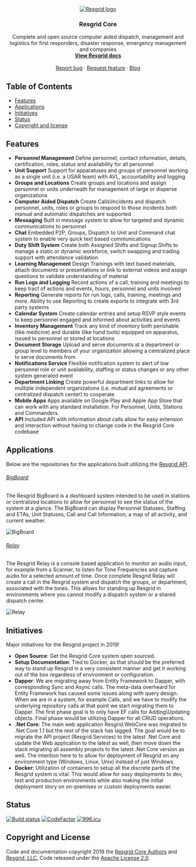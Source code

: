 <p align="center">
  <a href="https://resgrid.com/">
    <img src="https://raw.githubusercontent.com/resgrid/core/master/misc/images/Resgrid_TextLogo.png" alt="Resgrid logo">
  </a>
</p>

<h3 align="center">Resgrid Core</h3>

<p align="center">
  Complete and open source computer aided dispatch, management and logistics for first responders, disaster response, emergency management and companies
  <br>
  <a href="https://resgrid-core.readthedocs.io/en/latest/"><strong>View Resgrid docs</strong></a>
  <br>
  <br>
  <a href="https://github.com/Resgrid/Core/issues/new?template=bug.md">Report bug</a>
  ·
  <a href="https://github.com/Resgrid/Core/issues/new?template=feature.md&labels=feature">Request feature</a>
  ·
  <a href="https://blog.resgrid.com/">Blog</a>
</p>

## Table of Contents

- [Features](#features)
- [Applications](#applications)
- [Initiatives](#initiatives)
- [Status](#status)
- [Copyright and license](#copyright-and-license)

## Features

- **Personnel Management** Define personnel, contact information, details, certification, roles, status and availability for all personnel
- **Unit Support** Support for apparatuses and groups of personnel working as a single unit (i.e. a USAR team) with AVL, accountability and logging
- **Groups and Locations** Create groups and locations and assign personnel or units underneath for management of large or disperse organizations 
- **Computer Aided Dispatch** Create Calls\Incidents and dispatch personnel, units, roles or groups to respond to those incidents both manual and automatic dispatches are supported
- **Messaging** Built in message system to allow for targeted and dynamic communications to personnel
- **Chat** Embedded P2P, Groups, Dispatch to Unit and Command chat system to enable very quick text based communications
- **Duty Shift System** Create both Assigned Shifts and Signup Shifts to manage a static or dynamic workforce, switch swapping and trading support with attendance validation
- **Learning Management** Design Trainings with text based materials, attach documents or presentations or link to external videos and assign questions to validate understanding of material
- **Run Logs and Logging** Record actions of a call, training and meetings to keep tract of actions and events, hours, personnel and units involved
- **Reporting** Generate reports for run logs, calls, training, meetings and more. Ability to use Reporting to create exports to integrate with 3rd party systems
- **Calendar System** Create calendar entries and setup RSVP style events to keep personnel engaged and informed about activities and events
- **Inventory Management** Track any kind of inventory both perishable (like medicine) and durable (like hand tools) equipped on apparatus, issued to personnel or stored at locations
- **Document Storage** Upload and serve documents at a department or group level to members of your organization allowing a centralized place to serve documents from
- **Notifications Service** Flexible notification system to alert of low personnel role or unit availability, staffing or status changes or any other system generated event
- **Department Linking** Create powerful department links to allow for multiple independent organizations (i.e. mutual aid agreements or centralized dispatch center) to cooperate
- **Mobile Apps** Apps available on Google Play and Apple App Store that can work with any standard installation. For Personnel, Units, Stations and Commanders.
- **API** Included API with information about calls allow for easy extension and interaction without having to change code in the Resgrid Core codebase

## Applications

Below are the repositories for the applications built utilizing the [Resgrid API](https://api.resgrid.com).

###### [BigBoard](https://github.com/Resgrid/BigBoard)
The Resgrid BigBoard is a dashboard system intended to be used in stations or centralized locations to allow for personnel to see the status of the system at a glance. The BigBoard can display Personnel Statuses, Staffing and ETAs, Unit Statuses, Call and Call Information, a map of all activity, and current weather.

![BigBoard](https://raw.githubusercontent.com/resgrid/core/master/misc/images/BigBoard.png)

###### [Relay](https://github.com/Resgrid/Relay)
The Resgrid Relay is a console based application to monitor an audio input, for example from a Scanner, to listen for Tone Frequencies and capture audio for a selected amount of time. Once complete Resgrid Relay will create a call in the Resgrid system and dispatch the groups, or department, associated with the tones. This allows for standing up Resgrid in environments where you cannot modify a dispatch system or a shared dispatch center.

![Relay](https://raw.githubusercontent.com/resgrid/core/master/misc/images/Relay.png)

## Initiatives

Major initiatives for the Resgrid project in 2019!

* **Open Source**: Get the Resgrid Core system open sourced.
* **Setup Documentation**: Tied to Docker, as that should be the preferred way to stand up Resgrid in a very consistent manner and get it working out of the box regardless of environment or configuration. 
* **Dapper**: We are migrating away from Entity Framework to Dapper, with corresponding Sync and Async calls. The meta-data overheard for Entity Framework has caused some issues along with query design. When we are in a system, for example Calls, and we have to modify the underlying repository calls at that point we start migrating them to Dapper. The first phase goal is to only have EF calls for Adding\Updating objects. Final phase would be utilizing Dapper for all CRUD operations.
* **.Net Core**: The main web application Resgrid.WebCore was migrated to .Net Core 1.1 but the rest of the stack has lagged. The goal would be to migrate the API project (Resgrid.Services) to the latest .Net Core and update the Web application to the latest as well, then move down the stack migrating all assembly projects to the latest .Net Core version as well. The intention here to to allow for deployment of Resgrid on any environment type (Windows, Linux, Unix) instead of just Windows.
* **Docker**: Utilization of containers to setup all the discrete parts of the Resgrid system is vital. This would allow for easy deployments to dev, test and production environments while also making the initial deployment story on on-premises or custom deployments easier. 

## Status

[![Build status](https://ci.appveyor.com/api/projects/status/github/resgrid/core?svg=true)](https://ci.appveyor.com/project/ShawnJackson/core)
[![CodeFactor](https://www.codefactor.io/repository/github/resgrid/core/badge)](https://www.codefactor.io/repository/github/resgrid/core)
[![996.icu](https://img.shields.io/badge/link-996.icu-red.svg)](https://996.icu)

## Copyright and License

Code and documentation copyright 2019 the [Resgrid Core Authors](https://github.com/Resgrid/Core/graphs/contributors) and [Resgrid, LLC.](https://resgrid.com) Code released under the [Apache License 2.0](https://github.com/Resgrid/Core/blob/master/LICENSE).